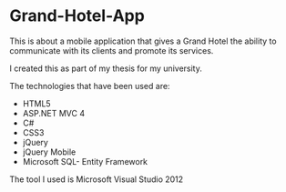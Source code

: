 # Grand-Hotel-App
This is about a mobile application that gives a Grand Hotel the ability to communicate with its clients and promote its services.

I created this as part of my thesis for my university.

The technologies that have been used are:
- HTML5
- ASP.NET MVC 4
- C#
- CSS3
- jQuery
- jQuery Mobile
- Microsoft SQL- Entity Framework

The tool I used is Microsoft Visual Studio 2012

